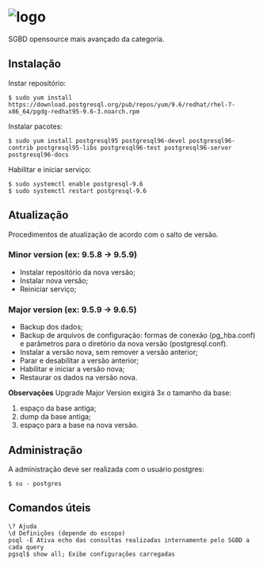 # ![logo](https://datavirtuality.com/wp-content/uploads/sites/2/2016/07/postgresql-logo-e1472859206311.png)

SGBD opensource mais avançado da categoria.

## Instalação

Instar repositório:
```
$ sudo yum install https://download.postgresql.org/pub/repos/yum/9.6/redhat/rhel-7-x86_64/pgdg-redhat95-9.6-3.noarch.rpm
```

Instalar pacotes:
```
$ sudo yum install postgresql95 postgresql96-devel postgresql96-contrib postgresql95-libs postgresql96-test postgresql96-server postgresql96-docs
```

Habilitar e iniciar serviço:
```
$ sudo systemctl enable postgresql-9.6
$ sudo systemctl restart postgresql-9.6
```

## Atualização

Procedimentos de atualização de acordo com o salto de versão.

### Minor version (ex: 9.5.8 -> 9.5.9)
 * Instalar repositório da nova versão;
 * Instalar nova versão;
 * Reiniciar serviço;
 
### Major version (ex: 9.5.9 -> 9.6.5)
* Backup dos dados;
* Backup de arquivos de configuração: formas de conexão (pg_hba.conf) e parâmetros para o diretório da nova versão (postgresql.conf).
* Instalar a versão nova, sem remover a versão anterior;
* Parar e desabilitar a versão anterior;
* Habilitar e iniciar a versão nova;
* Restaurar os dados na versão nova.

**Observações**
Upgrade Major Version exigirá 3x o tamanho da base:

 1. espaço da base antiga;
 2. dump da base antiga;
 3. espaço para a base na nova versão.

## Administração

A administração deve ser realizada com o usuário postgres:
```
$ su - postgres
```

## Comandos úteis

```
\? Ajuda
\d Definições (depende do escopo)
psql -E Ativa echo das consultas realizadas internamente pelo SGBD a cada query
pgsql$ show all; Exibe configurações carregadas

```
